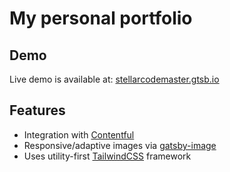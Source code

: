# My personal portfolio

## Demo

Live demo is available at: [stellarcodemaster.gtsb.io](https://stellarcodemaster.gtsb.io)

## Features

- Integration with [Contentful](https://www.contentful.com) 
- Responsive/adaptive images via [gatsby-image](https://www.gatsbyjs.org/packages/gatsby-image/)
- Uses utility-first [TailwindCSS](https://tailwindcss.com/) framework



